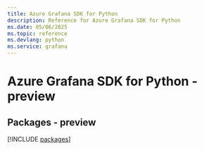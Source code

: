 ```yaml
---
title: Azure Grafana SDK for Python
description: Reference for Azure Grafana SDK for Python
ms.date: 05/06/2025
ms.topic: reference
ms.devlang: python
ms.service: grafana
---
```

# Azure Grafana SDK for Python - preview
## Packages - preview
[!INCLUDE [packages](grafana-index.md)]